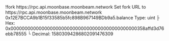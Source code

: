 <div id="termynal" data-termynal>
	<span data-ty="input" data-ty-prompt="➜"> !fork https://rpc.api.moonbase.moonbeam.network</span>
	<span data-ty>Set fork URL to https://rpc.api.moonbase.moonbeam.network</span>
	<span data-ty="input" data-ty-prompt="➜"> 0x12E7BCCA9b1B15f33585b5fc898B967149BDb9a5.balance</span>
	<span data-ty>Type: uint</span>
	<span data-ty>├ Hex: 0x000000000000000000000000000000000000000000000358affd3d76ebb78555</span>
	<span data-ty>└ Decimal: 15803094286802091476309</span>
	<span data-ty="input" data-ty-prompt="➜"></span>
</div>
